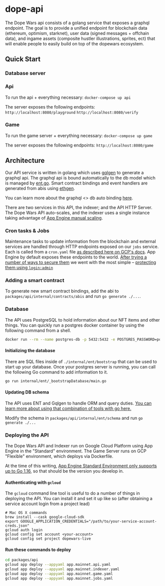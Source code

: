 # dope-api

The Dope Wars api consists of a golang service that exposes a graphql endpoint. The goal is to provide a unified endpoint for blockchain data (ethereum, optimism, starknet), user data (signed messages + offchain data), and ingame assets (composite hustler illustrations, sprites, ect) that will enable people to easily build on top of the dopewars ecosystem.

## Quick Start

### Database server

### Api

To run the api + everything necessary:
```docker-compose up api```

The server exposes the following endpoints:
`http://localhost:8080/playground`
`http://localhost:8080/verify`

### Game

To run the game server + everything necessary:
```docker-compose up game```

The server exposes the following endpoints:
`http://localhost:8080/game`

## Architecture

Our API service is written in golang which uses [gqlgen](https://github.com/99designs/gqlgen) to generate a graphql api. The graphql api is bound automatically to the db model which is managed by [ent.go](https://github.com/ent/ent). Smart contract bindings and event handlers are generated from abis using [ethgen](https://github.com/withtally/synceth).

You can learn more about the graphql <> db auto binding [here](https://entgo.io/docs/tutorial-todo-gql).

There are two services in this API, the indexer; and the API HTTP Server. The Dope Wars API auto-scales, and the indexer uses a single instance taking advantage of [App Engine manual scaling](https://cloud.google.com/appengine/docs/standard/go/how-instances-are-managed).

### Cron tasks & Jobs

Maintenance tasks to update information from the blockchain and external services are handled through HTTP endpoints exposed on our `jobs` service. Each is called from a `cron.yaml` file [as described here on GCP's docs](https://cloud.google.com/appengine/docs/standard/go/scheduling-jobs-with-cron-yaml). App Engine by default exposes these endpoints to the world. [After trying a number of ways to secure them](https://medium.com/google-cloud/gclb-app-engine-cron-and-cloud-scheduler-1df59a7963f) we went with the most simple – [protecting them using `login:admin`](https://cloud.google.com/appengine/docs/standard/java/config/cron-yaml#securing_urls_for_cron)

### Adding a smart contract

To generate new smart contract bindings, add the abi to `packages/api/internal/contracts/abis` and run `go generate ./...`.

### Database

The API uses PostgreSQL to hold information about our NFT items and other things.
You can quickly run a postgres docker container by using the following command from a shell.

```sh
docker run --rm --name postgres-db -p 5432:5432 -e POSTGRES_PASSWORD=postgres -d postgres
```

#### Initializing the database

There are SQL files inside of `./internal/ent/bootstrap` that can be used to start up your database. Once your postgres server is running, you can call the following Go command to add information to it.

```sh
go run internal/ent/_bootstrapDatabase/main.go
```

#### Updating DB schema

The API uses ENT and Gqlgen to handle ORM and query duties. [You can learn more about using that combination of tools with go here.](https://betterprogramming.pub/implement-a-graphql-server-with-ent-and-gqlgen-in-go-8840f086b8a8)

Modify the schema in `packages/api/internal/ent/schema` and run `go generate ./...`

### Deploying the API

The Dope Wars API and Indexer run on Google Cloud Platform using App Engine in the "Standard" environment. The Game Server runs on GCP "Flexible" environment, which deploys via Dockerfile.

At the time of this writing, [App Engine Standard Environment only supports up to Go 1.16](https://cloud.google.com/appengine/docs/the-appengine-environments), so that should be the version you develop in.

#### Authenticating with `gcloud`

The `gcloud` command line tool is useful to do a number of things in deploying the API. You can install it and set it up like so (after obtaining a service account login from a project lead)

```shell
# Mac OS X commands
brew install --cask google-cloud-sdk
export GOOGLE_APPLICATION_CREDENTIALS="/path/to/your-service-account-creds.json"
gcloud auth login
gcloud config set account <your-account>
gcloud config set project dopewars-live
```

#### Run these commands to deploy

```bash
cd packages/api
gcloud app deploy --appyaml app.mainnet.api.yaml
gcloud app deploy --appyaml app.mainnet.indexer.yaml
gcloud app deploy --appyaml app.mainnet.game.yaml
gcloud app deploy --appyaml app.mainnet.jobs.yaml
```
